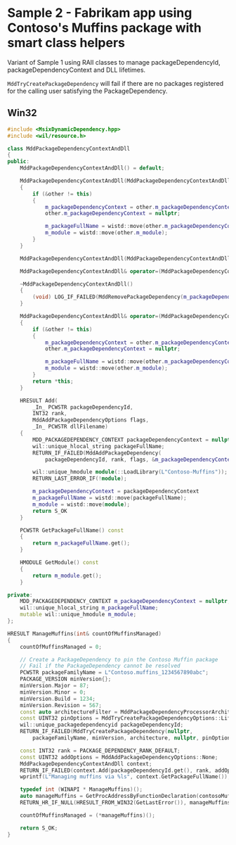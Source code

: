 # Sample 2 - Fabrikam app using Contoso's Muffins package with smart class helpers

Variant of Sample 1 using RAII classes to manage packageDependencyId, packageDependencyContext and DLL lifetimes.

```MddTryCreatePackageDependency``` will fail if there are no packages registered for the calling user satisfying the PackageDependency.

## Win32

```c++
#include <MsixDynamicDependency.hpp>
#include <wil/resource.h>

class MddPackageDependencyContextAndDll
{
public:
    MddPackageDependencyContextAndDll() = default;

    MddPackageDependencyContextAndDll(MddPackageDependencyContextAndDll&& other)
    {
        if (&other != this)
        {
            m_packageDependencyContext = other.m_packageDependencyContext;
            other.m_packageDependencyContext = nullptr;

            m_packageFullName = wistd::move(other.m_packageDependencyContext);
            m_module = wistd::move(other.m_module);
        }
    }

    MddPackageDependencyContextAndDll(MddPackageDependencyContextAndDll&) = delete;

    MddPackageDependencyContextAndDll& operator=(MddPackageDependencyContextAndDll&) = delete;

    ~MddPackageDependencyContextAndDll()
    {
        (void) LOG_IF_FAILED(MddRemovePackageDependency(m_packageDependencyContext));
    }

    MddPackageDependencyContextAndDll& operator=(MddPackageDependencyContextAndDll&& other)
    {
        if (&other != this)
        {
            m_packageDependencyContext = other.m_packageDependencyContext;
            other.m_packageDependencyContext = nullptr;

            m_packageFullName = wistd::move(other.m_packageDependencyContext);
            m_module = wistd::move(other.m_module);
        }
        return *this;
    }

    HRESULT Add(
        _In_ PCWSTR packageDependencyId,
        INT32 rank,
        MddAddPackageDependencyOptions flags,
        _In_ PCWSTR dllFilename)
    {
        MDD_PACKAGEDEPENDENCY_CONTEXT packageDependencyContext = nullptr;
        wil::unique_hlocal_string packageFullName;
        RETURN_IF_FAILED(MddAddPackageDependency(
            packageDependencyId, rank, flags, &m_packageDependencyContext , &m_packageFullName));

        wil::unique_hmodule module(::LoadLibrary(L"Contoso-Muffins"));
        RETURN_LAST_ERROR_IF(!module);

        m_packageDependencyContext = packageDependencyContext
        m_packageFullName = wistd::move(packageFullName);
        m_module = wistd::move(module);
        return S_OK
    }

    PCWSTR GetPackageFullName() const
    {
        return m_packageFullName.get();
    }

    HMODULE GetModule() const
    {
        return m_module.get();
    }

private:
    MDD_PACKAGEDEPENDENCY_CONTEXT m_packageDependencyContext = nullptr;
    wil::unique_hlocal_string m_packageFullName;
    mutable wil::unique_hmodule m_module;
};

HRESULT ManageMuffins(int& countOfMuffinsManaged)
{
    countOfMuffinsManaged = 0;

    // Create a PackageDependency to pin the Contoso Muffin package
    // Fail if the PackageDependency cannot be resolved
    PCWSTR packageFamilyName = L"Contoso.muffins_1234567890abc";
    PACKAGE_VERSION minVersion{};
    minVersion.Major = 87;
    minVersion.Minor = 0;
    minVersion.Build = 1234;
    minVersion.Revision = 567;
    const auto architectureFilter = MddPackageDependencyProcessorArchitectures::None;
    const UINT32 pinOptions = MddTryCreatePackageDependencyOptions::LifecycleHint_Process;
    wil::unique_packagedependencyid packageDependencyId;
    RETURN_IF_FAILED(MddTryCreatePackageDependency(nullptr,
        packageFamilyName, minVersion, architecture, nullptr, pinOptions, &packageDependencyId));

    const INT32 rank = PACKAGE_DEPENDENCY_RANK_DEFAULT;
    const UINT32 addOptions = MddAddPackageDependencyOptions::None;
    MddPackageDependencyContextAndDll context;
    RETURN_IF_FAILED(context.Add(packageDependencyId.get(), rank, addOptions, L"Contoso-Muffins"));
    wprintf(L"Managing muffins via %ls", context.GetPackageFullName());

    typedef int (WINAPI * ManageMuffins)();
    auto manageMuffins = GetProcAddressByFunctionDeclaration(contosoMuffinsDll, ManageMuffins);
    RETURN_HR_IF_NULL(HRESULT_FROM_WIN32(GetLastError()), manageMuffins);

    countOfMuffinsManaged = (*manageMuffins)();

    return S_OK;
}
```
